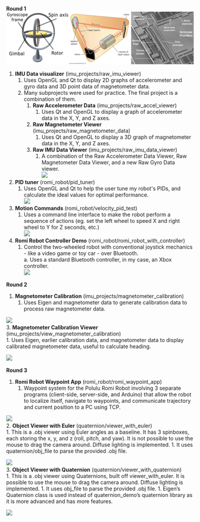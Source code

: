 **Round 1**  
![](imu_projects/imu_image.png)  
1. **IMU Data visualizer** (imu_projects/raw_imu_viewer)
    1. Uses OpenGL and Qt to display 2D graphs of accelerometer and gyro data and 3D point data of magnetometer data.  
    2. Many subprojects were used for practice. The final project is a combination of them.  
        1. **Raw Accelerometer Data** (imu_projects/raw_accel_viewer)  
            1. Uses Qt and OpenGL to display a graph of accelerometer data in the X, Y, and Z axes.  
        1. **Raw Magnetometer Viewer** (imu_projects/raw_magnetometer_data)  
            1. Uses Qt and OpenGL to display a 3D graph of magnetometer data in the X, Y, and Z axes.  
        1. **Raw IMU Data Viewer** (imu_projects/raw_imu_data_viewer)  
            1. A combination of the Raw Accelerometer Data Viewer, Raw Magnetometer Data Viewer, and a new Raw Gyro Data viewer.  
[![](https://markdown-videos-api.jorgenkh.no/youtube/JowkhfD-yT4)](https://youtu.be/JowkhfD-yT4)  
3. **PID tuner** (romi_robot/pid_tuner)  
    1. Uses OpenGL and Qt to help the user tune my robot's PIDs, and calculate the ideal values for optimal performance.  
[![](https://markdown-videos-api.jorgenkh.no/youtube/wvVs3TY9yZE)](https://youtu.be/wvVs3TY9yZE)  
4. **Motion Commands** (romi_robot/velocity_pid_test)  
    1. Uses a command line interface to make the robot perform a sequence of actions (eg. set the left wheel to speed X and right wheel to Y for Z seconds, etc.)  
[![](https://markdown-videos-api.jorgenkh.no/youtube/hZ06y4L7jlU)](https://youtu.be/hZ06y4L7jlU)  
5. **Romi Robot Controller Demo** (romi_robot/romi_robot_with_controller)  
    1. Control the two-wheeled robot with conventional joystick mechanics - like a video game or toy car - over Bluetooth.  
        a. Uses a standard Bluetooth controller, in my case, an Xbox controller.  
[![](https://markdown-videos-api.jorgenkh.no/youtube/thmzI69DqIw)](https://youtu.be/thmzI69DqIw)  
  
**Round 2**  
1. **Magnetometer Calibration** (imu_projects/magnetometer_calibration)  
    1. Uses Eigen and magnetometer data to generate calibration data to process raw magnetometer data.

[![](https://markdown-videos-api.jorgenkh.no/youtube/NJRtEHCLCtw)](https://youtu.be/NJRtEHCLCtw)  
3. **Magnetometer Calibration Viewer** (imu_projects/view_magnetometer_calibration)  
    1. Uses Eigen, earlier calibration data, and magnetometer data to display calibrated magnetometer data, useful to calculate heading.

[![](https://markdown-videos-api.jorgenkh.no/youtube/q61ZD1pd00A)](https://youtu.be/q61ZD1pd00A)  
  
**Round 3**
1. **Romi Robot Waypoint App**  (romi_robot/romi_waypoint_app)  
    1. Waypoint system for the Polulu Romi Robot involving 3 separate programs (client-side, server-side, and Arduino) that allow the robot to localize itself, navigate to waypoints, and
       communicate trajectory and current position to a PC using TCP.

[![](https://markdown-videos-api.jorgenkh.no/youtube/VHrM9P7A7Nk)](https://youtu.be/VHrM9P7A7Nk)  
2. **Object Viewer with Euler**  (quaternion/viewer_with_euler)  
    1. This is a .obj viewer using Euler angles as a baseline. It has 3 spinboxes, each storing the x, y, and z (roll, pitch, and yaw). It is not possible to use the mouse to drag the camera around. Diffuse lighting is implemented.
        1. It uses quaternion/obj_file to parse the provided .obj file.

[![](https://markdown-videos-api.jorgenkh.no/youtube/APsEHQz6kWw)](https://youtu.be/APsEHQz6kWw)  
3. **Object Viewer with Quaternion**  (quaternion/viewer_with_quaternion)  
    1. This is a .obj viewer using Quaternions, built off viewer_with_euler. It is possible to use the mouse to drag the camera around. Diffuse lighting is implemented.
        1. It uses obj_file to parse the provided .obj file.
        1. Eigen’s Quaternion class is used instead of quaternion_demo’s quaternion library as it is more advanced and has more features.

[![](https://markdown-videos-api.jorgenkh.no/youtube/RonZaKVwmh0)](https://youtu.be/RonZaKVwmh0)  
